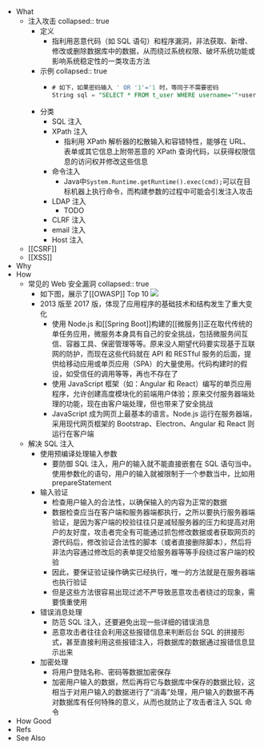 - What
	- 注入攻击
	  collapsed:: true
		- 定义
			- 指利用恶意代码（如 SQL 语句）和程序漏洞，非法获取、新增、修改或删除数据库中的数据，从而绕过系统权限、破坏系统功能或影响系统稳定性的一类攻击方法
		- 示例
		  collapsed:: true
			- ```sql
			  # 如下，如果密码输入 ' OR '1'='1 时，等同于不需要密码
			  String sql = "SELECT * FROM t_user WHERE username='"+userName+"' AND pwd='"+password+"'"; 
			  ```
		- 分类
			- SQL 注入
			- XPath 注入
				- 指利用 XPath 解析器的松散输入和容错特性，能够在 URL、表单或其它信息上附带恶意的 XPath 查询代码，以获得权限信息的访问权并修改这些信息
			- 命令注入
				- Java中`System.Runtime.getRuntime().exec(cmd);`可以在目标机器上执行命令，而构建参数的过程中可能会引发注入攻击
			- LDAP 注入
				- TODO
			- CLRF 注入
			- email 注入
			- Host 注入
	- [[CSRF]]
	- [[XSS]]
- Why
- How
	- 常见的 Web 安全漏洞
	  collapsed:: true
		- 如下图，展示了[[OWASP]] Top 10
		  ![](https://pdai.tech/images/security/dev-security-overview-1.png)
		- 2013 版至 2017 版，体现了应用程序的基础技术和结构发生了重大变化
			- 使用 Node.js 和[[Spring Boot]]构建的[[微服务]]正在取代传统的单任务应用，微服务本身具有自己的安全挑战，包括微服务间互信、容器工具、保密管理等等。原来没人期望代码要实现基于互联网的防护，而现在这些代码就在 API 和 RESTful 服务的后面，提供给移动应用或单页应用（SPA）的大量使用。代码构建时的假设，如受信任的调用等等，再也不存在了
			- 使用 JavaScript 框架（如：Angular 和 React）编写的单页应用程序，允许创建高度模块化的前端用户体验；原来交付服务器端处理的功能，现在由客户端处理，但也带来了安全挑战
			- JavaScript 成为网页上最基本的语言。Node.js 运行在服务器端，采用现代网页框架的 Bootstrap、Electron、Angular 和 React 则运行在客户端
	- 解决 SQL 注入
		- 使用预编译处理输入参数
			- 要防御 SQL 注入，用户的输入就不能直接嵌套在 SQL 语句当中。使用参数化的语句，用户的输入就被限制于一个参数当中，比如用 prepareStatement
		- 输入验证
			- 检查用户输入的合法性，以确保输入的内容为正常的数据
			- 数据检查应当在客户端和服务器端都执行，之所以要执行服务器端验证，是因为客户端的校验往往只是减轻服务器的压力和提高对用户的友好度，攻击者完全有可能通过抓包修改数据或者获取网页的源代码后，修改验证合法性的脚本（或者直接删除脚本），然后将非法内容通过修改后的表单提交给服务器等等手段绕过客户端的校验
			- 因此，要保证验证操作确实已经执行，唯一的方法就是在服务器端也执行验证
			- 但是这些方法很容易出现过滤不严导致恶意攻击者绕过的现象，需要慎重使用
		- 错误消息处理
			- 防范 SQL 注入，还要避免出现一些详细的错误消息
			- 恶意攻击者往往会利用这些报错信息来判断后台 SQL 的拼接形式，甚至直接利用这些报错注入，将数据库的数据通过报错信息显示出来
		- 加密处理
			- 将用户登陆名称、密码等数据加密保存
			- 加密用户输入的数据，然后再将它与数据库中保存的数据比较，这相当于对用户输入的数据进行了“消毒”处理，用户输入的数据不再对数据库有任何特殊的意义，从而也就防止了攻击者注入 SQL 命令
- How Good
- Refs
- See Also